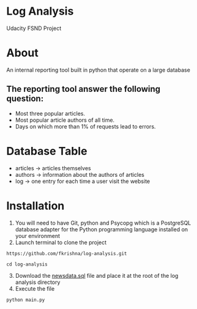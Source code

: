 # Log Analysis
Udacity FSND Project

# About 
An internal reporting tool built in python that operate on a large database

## The reporting tool answer the following question:
* Most three popular articles.
* Most popular article authors of all time.
* Days on which more than 1% of requests lead to errors.

# Database Table
* articles -> articles themselves
* authors -> information about the authors of articles
* log -> one entry for each time a user visit the website

# Installation
1. You will need to have Git, python and Psycopg which is a PostgreSQL database adapter for the Python programming language installed on your environment
2. Launch terminal to clone the project
```
https://github.com/fkrishna/log-analysis.git
```
```
cd log-analysis
```
3. Download the <a href="https://d17h27t6h515a5.cloudfront.net/topher/2016/August/57b5f748_newsdata/newsdata.zip">newsdata.sql</a> file and place it at the root of the log analysis directory
4. Execute the file
```
python main.py
```

